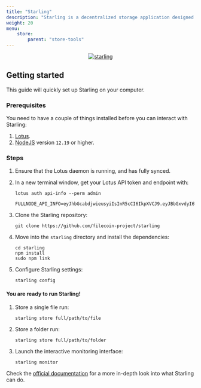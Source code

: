 ```yaml
---
title: "Starling"
description: "Starling is a decentralized storage application designed for use in archival settings, where the ability to demonstrate the authenticity of a file over the course of time is of paramount importance."
weight: 20 
menu:
    store:
        parent: "store-tools"
---
```


<center>
<a href="https://starlingstorage.io" target="_blank"><img src="/images/store/starling.gif" alt="starling" /></a>
</center>

## Getting started

This guide will quickly set up Starling on your computer.

### Prerequisites

You need to have a couple of things installed before you can interact with Starling:

1. [Lotus](https://lotus.filecoin.io/docs/set-up/install/).
1. [NodeJS](https://nodejs.org/en/download/) version `12.19` or higher.

### Steps

1.  Ensure that the Lotus daemon is running, and has fully synced.


1.  In a new terminal window, get your Lotus API token and endpoint with:

    ```shell with-output
    lotus auth api-info --perm admin
    ```
    ```
    FULLNODE_API_INFO=eyJhbGcabdjwieusyiIsInR5cCI6IkpXVCJ9.eyJBbGxvdyI6WyJyZWFkIiwid3JpdGUiLCJzaWduIiwdj3isu2938X0.tmdXnxUflc8nhghfjiwo2l1o9T1QwT0jLskdEV5cYEc:/ip4/127.0.0.1/tcp/1234/http
    ```


1.  Clone the Starling repository:

    ```shell
    git clone https://github.com/filecoin-project/starling
    ```
1.  Move into the `starling` directory and install the dependencies:

    ```shell
    cd starling
    npm install
    sudo npm link
    ```
1.  Configure Starling settings:

    ```shell
    starling config
    ```

#### You are ready to run Starling!

1.  Store a single file run:

    ```shell
    starling store full/path/to/file
    ```
1.  Store a folder run:

    ```shell
    starling store full/path/to/folder
    ```
1.  Launch the interactive monitoring interface:

    ```shell
    starling monitor
    ```

Check the [official documentation](https://starlingstorage.io/commands.html) for a more in-depth look into what Starling can do.
